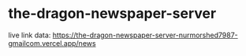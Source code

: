 # the-dragon-newspaper-server

live link data: https://the-dragon-newspaper-server-nurmorshed7987-gmailcom.vercel.app/news 
